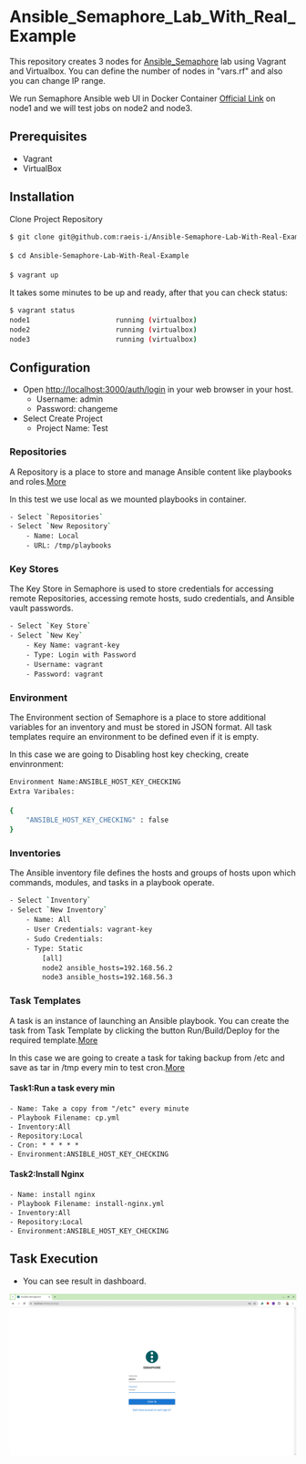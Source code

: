 # Ansible_Semaphore_Lab_With_Real_Example

This repository creates 3 nodes for [Ansible_Semaphore](https://semui.co/) lab using Vagrant and Virtualbox.
You can define the number of nodes in "vars.rf" and also you can change IP range.

We run Semaphore Ansible web UI in Docker Container [Official Link](https://docs.semui.co/administration-guide/installation#docker) on node1 and we will test jobs on node2 and node3.

## Prerequisites

- Vagrant
- VirtualBox

## Installation
Clone Project Repository


```bash
$ git clone git@github.com:raeis-i/Ansible-Semaphore-Lab-With-Real-Example.git

$ cd Ansible-Semaphore-Lab-With-Real-Example

$ vagrant up

```
It takes some minutes to be up and ready, after that you can check status:

```bash
$ vagrant status
node1                     running (virtualbox)
node2                     running (virtualbox)
node3                     running (virtualbox)
```

## Configuration
- Open [http://localhost:3000/auth/login](http://localhost:3000/auth/login) in your web browser in your host.
    - Username: admin
    - Password: changeme
- Select Create Project
    - Project Name: Test


### Repositories

A Repository is a place to store and manage Ansible content like playbooks and roles.[More](https://docs.semui.co/user-guide/repositories)

In this test we use local as we mounted playbooks in container.
```bash
- Select `Repositories`
- Select `New Repository`
    - Name: Local
    - URL: /tmp/playbooks
```



### Key Stores
The Key Store in Semaphore is used to store credentials for accessing remote Repositories, accessing remote hosts, sudo credentials, and Ansible vault passwords.
```bash
- Select `Key Store`
- Select `New Key`
    - Key Name: vagrant-key
    - Type: Login with Password
    - Username: vagrant
    - Password: vagrant
```

### Environment
The Environment section of Semaphore is a place to store additional variables for an inventory and must be stored in JSON format. All task templates require an environment to be defined even if it is empty.

In this case we are going to Disabling host key checking, create envinronment:
```bash
Environment Name:ANSIBLE_HOST_KEY_CHECKING
Extra Varibales:

{
    "ANSIBLE_HOST_KEY_CHECKING" : false
}
```


### Inventories

The Ansible inventory file defines the hosts and groups of hosts upon which commands, modules, and tasks in a playbook operate.

```bash
- Select `Inventory`
- Select `New Inventory`
    - Name: All
    - User Credentials: vagrant-key
    - Sudo Credentials: 
    - Type: Static
        [all]
        node2 ansible_hosts=192.168.56.2
        node3 ansible_hosts=192.168.56.3
```


### Task Templates
A task is an instance of launching an Ansible playbook. You can create the task from Task Template by clicking the button Run/Build/Deploy for the required template.[More](https://docs.semui.co/user-guide/tasks)

In this case we are going to create a task for taking backup from /etc and save as tar in /tmp every min to test cron.[More](https://crontab-generator.org/)
#### Task1:Run a task every min
    - Name: Take a copy from "/etc" every minute
    - Playbook Filename: cp.yml
    - Inventory:All
    - Repository:Local
    - Cron: * * * * *
    - Environment:ANSIBLE_HOST_KEY_CHECKING

#### Task2:Install Nginx
    - Name: install nginx
    - Playbook Filename: install-nginx.yml
    - Inventory:All
    - Repository:Local
    - Environment:ANSIBLE_HOST_KEY_CHECKING

## Task Execution
- You can see result in dashboard.


![demo](https://raw.githubusercontent.com/raeis-i/Ansible-Semaphore-Lab-With-Real-Example/main/screenshots/semaphore.gif)


